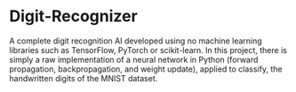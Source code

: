 # Digit-Recognizer
A complete digit recognition AI developed using no machine learning libraries such as TensorFlow, PyTorch or scikit-learn. In this project, there is simply a raw implementation of a neural network in Python (forward propagation, backpropagation, and weight update), applied to classify, the handwritten digits of the MNIST dataset.
